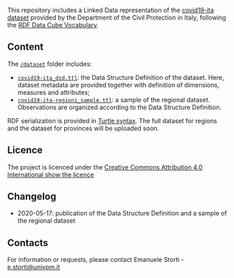 

This repository includes a Linked Data representation of the [covid19-ita dataset](https://github.com/pcm-dpc/COVID-19) provided by the Department of the Civil Protection in Italy, following the [RDF Data Cube Vocabulary](https://www.w3.org/TR/vocab-data-cube/).

## Content
The [`/dataset`](/dataset) folder includes:

* [`covid19-ita_dsd.ttl`](/dataset/covid19-ita_dsd.ttl): the Data Structure Definition of the dataset. Here, dataset metadata are provided together with definition of dimensions, measures and attributes;
* [`covid19-ita-regioni_sample.ttl`](/dataset/covid19-ita-regioni_sample.ttl): a sample of the regional dataset. Observations are organized according to the Data Structure Definition. 

RDF serialization is provided in [Turtle syntax](https://www.w3.org/TR/turtle/). 
The full dataset for regions and the dataset for provinces will be uploaded soon.

## Licence
The project is licenced under the [Creative Commons Attribution 4.0 International
](https://creativecommons.org/licenses/by/4.0/deed.it) [show the licence](LICENCE)

## Changelog
* 2020-05-17: publication of the Data Structure Definition and a sample of the regional dataset

## Contacts
For information or requests, please contact Emanuele Storti - <e.storti@univpm.it>
